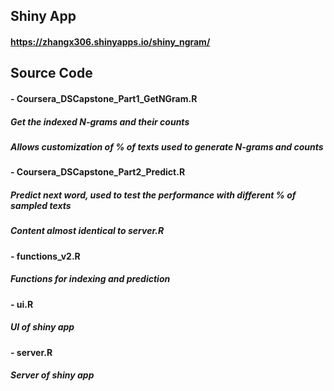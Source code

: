 ## Shiny App
#### https://zhangx306.shinyapps.io/shiny_ngram/
## Source Code 
#### - Coursera_DSCapstone_Part1_GetNGram.R
##### Get the indexed N-grams and their counts
##### Allows customization of % of texts used to generate N-grams and counts

#### - Coursera_DSCapstone_Part2_Predict.R
##### Predict next word, used to test the performance with different % of sampled texts
##### Content almost identical to server.R

#### - functions_v2.R
##### Functions for indexing and prediction

#### - ui.R
##### UI of shiny app

#### - server.R
##### Server of shiny app


